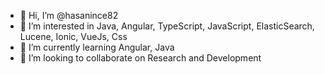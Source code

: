 - 👋 Hi, I’m @hasanince82
- 👀 I’m interested in Java, Angular, TypeScript, JavaScript, ElasticSearch, Lucene, Ionic, VueJs, Css
- 🌱 I’m currently learning Angular, Java
- 💞️ I’m looking to collaborate on Research and Development

<!---
hasanince82/hasanince82 is a ✨ special ✨ repository because its `README.md` (this file) appears on your GitHub profile.
You can click the Preview link to take a look at your changes.
--->
